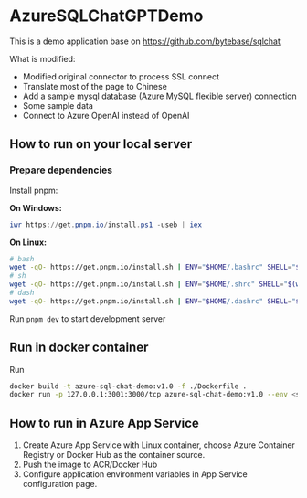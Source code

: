 # AzureSQLChatGPTDemo

This is a demo application base on https://github.com/bytebase/sqlchat

What is modified:
* Modified original connector to process SSL connect
* Translate most of the page to Chinese
* Add a sample mysql database (Azure MySQL flexible server) connection
* Some sample data
* Connect to Azure OpenAI instead of OpenAI

## How to run on your local server

### Prepare dependencies

Install pnpm:

**On Windows:**
```powershell
iwr https://get.pnpm.io/install.ps1 -useb | iex
```

**On Linux:**
```bash
# bash
wget -qO- https://get.pnpm.io/install.sh | ENV="$HOME/.bashrc" SHELL="$(which bash)" bash -
# sh
wget -qO- https://get.pnpm.io/install.sh | ENV="$HOME/.shrc" SHELL="$(which sh)" sh -
# dash
wget -qO- https://get.pnpm.io/install.sh | ENV="$HOME/.dashrc" SHELL="$(which dash)" dash -
```

Run ```pnpm dev``` to start development server

## Run in docker container

Run
```bash
docker build -t azure-sql-chat-demo:v1.0 -f ./Dockerfile .
docker run -p 127.0.0.1:3001:3000/tcp azure-sql-chat-demo:v1.0 --env <see .env.example file for environment variables> 
```

## How to run in Azure App Service

1. Create Azure App Service with Linux container, choose Azure Container Registry or Docker Hub as the container source.
2. Push the image to ACR/Docker Hub
3. Configure application environment variables in App Service configuration page.